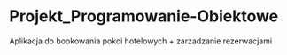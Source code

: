 # Projekt_Programowanie-Obiektowe
Aplikacja do bookowania pokoi hotelowych + zarzadzanie rezerwacjami
